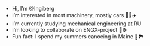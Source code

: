 - Hi, I’m @Ingiberg
- I’m interested in most machinery, mostly cars 🚗🚜✈️
- I’m currently studying mechanical engineering at RU 
- I’m looking to collaborate on ENGX-project 📐⚙️
- Fun fact: I spend my summers canoeing in Maine 🛶🏞️

<!---
Ingiberg/Ingiberg is a ✨ special ✨ repository because its `README.md` (this file) appears on your GitHub profile.
You can click the Preview link to take a look at your changes.
--->
